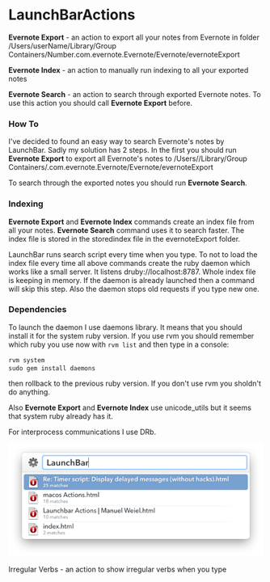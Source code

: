 LaunchBarActions
================

**Evernote Export** - an action to export all your notes from Evernote in folder /Users/userName/Library/Group Containers/Number.com.evernote.Evernote/Evernote/evernoteExport

**Evernote Index** - an action to manually run indexing to all your exported notes

**Evernote Search** - an action to search through exported Evernote notes. To use this action you should call **Evernote Export** before.

### How To
I've decided to found an easy way to search Evernote's notes by LaunchBar. Sadly my solution has 2 steps. In the first you should run **Evernote Export** to export all Evernote's notes to /Users/<userName>/Library/Group Containers/<Number>.com.evernote.Evernote/Evernote/evernoteExport

To search through the exported notes you should run **Evernote Search**.

### Indexing
**Evernote Export** and **Evernote Index** commands create an index file from all your notes. **Evernote Search** command uses it to search faster. The index file is stored in the storedindex file in the evernoteExport folder.

LaunchBar runs search script every time when you type. To not to load the index file every time all above commands create the ruby daemon which works like a small server. It listens druby://localhost:8787. Whole index file is keeping in memory. If the daemon is already launched then a command will skip this step. Also the daemon stops old requests if you type new one. 

### Dependencies
To launch the daemon I use daemons library. It means that you should install it for the system ruby version. If you use rvm  you should remember which ruby you use now with ```rvm list``` and then type in a console:

```
rvm system
sudo gem install daemons
```

then rollback to the previous ruby version. If you don't use rvm you sholdn't do anything. 

Also **Evernote Export** and **Evernote Index** use unicode_utils but it seems that system ruby already has it.

For interprocess communications I use DRb.


![alt tag](https://raw.githubusercontent.com/soniccat/LaunchBarActions/master/img/EvernoteExport.png)

Irregular Verbs - an action to show irregular verbs when you type
